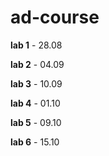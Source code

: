# ad-course
**lab 1** - 28.08

**lab 2** - 04.09

**lab 3** - 10.09

**lab 4** - 01.10

**lab 5** - 09.10

**lab 6** - 15.10